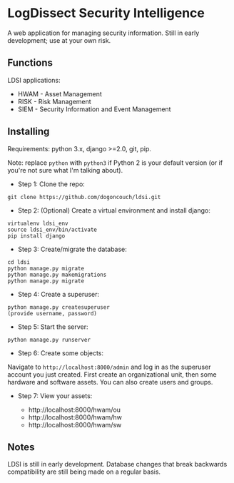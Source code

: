 # LogDissect Security Intelligence
A web application for managing security information. Still in early development; use at your own risk.

## Functions
LDSI applications:
- HWAM - Asset Management
- RISK - Risk Management
- SIEM - Security Information and Event Management

## Installing
Requirements: python 3.x, django >=2.0, git, pip.

Note: replace `python` with `python3` if Python 2 is your default version (or if you're not sure what I'm talking about).

- Step 1: Clone the repo:
```
git clone https://github.com/dogoncouch/ldsi.git
```

- Step 2: (Optional) Create a virtual environment and install django:
```
virtualenv ldsi_env
source ldsi_env/bin/activate
pip install django
```

- Step 3: Create/migrate the database:
```
cd ldsi
python manage.py migrate
python manage.py makemigrations
python manage.py migrate
```

- Step 4: Create a superuser:
```
python manage.py createsuperuser
(provide username, password)
```

- Step 5: Start the server:
```
python manage.py runserver
```

- Step 6: Create some objects:

Navigate to `http://localhost:8000/admin` and log in as the superuser account you just created. First create an organizational unit, then some hardware and software assets. You can also create users and groups.

- Step 7: View your assets:

    - http://localhost:8000/hwam/ou
    - http://localhost:8000/hwam/hw
    - http://localhost:8000/hwam/sw

## Notes
LDSI is still in early development. Database changes that break backwards compatibility are still being made on a regular basis.
